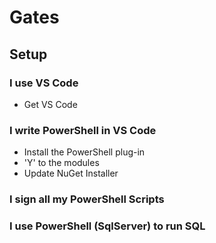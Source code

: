 # Gates

## Setup

### I use VS Code

* Get VS Code

### I write PowerShell in VS Code

* Install the PowerShell plug-in
* 'Y' to the modules
* Update NuGet Installer

### I sign all my PowerShell Scripts



### I use PowerShell (SqlServer) to run SQL

